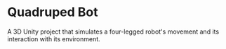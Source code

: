 # Quadruped Bot
A 3D Unity project that simulates a four-legged robot's movement and its interaction with its environment.
